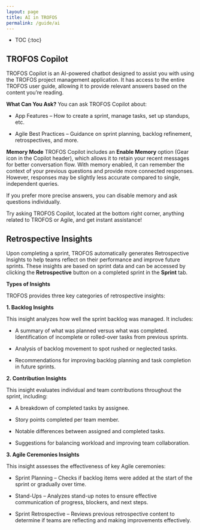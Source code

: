 ```yaml
---
layout: page
title: AI in TROFOS
permalink: /guide/ai
---
```


* TOC
{:toc}

## TROFOS Copilot

TROFOS Copilot is an AI-powered chatbot designed to assist you with using the TROFOS project management application. It has access to the entire TROFOS user guide, allowing it to provide relevant answers based on the content you’re reading.

**What Can You Ask?**
You can ask TROFOS Copilot about:

* App Features – How to create a sprint, manage tasks, set up standups, etc.

* Agile Best Practices – Guidance on sprint planning, backlog refinement, retrospectives, and more.

**Memory Mode**
TROFOS Copilot includes an **Enable Memory** option (Gear icon in the Copilot header), which allows it to retain your recent messages for better conversation flow. With memory enabled, it can remember the context of your previous questions and provide more connected responses. However, responses may be slightly less accurate compared to single, independent queries.

If you prefer more precise answers, you can disable memory and ask questions individually.

Try asking TROFOS Copilot, located at the bottom right corner, anything related to TROFOS or Agile, and get instant assistance!

## Retrospective Insights

Upon completing a sprint, TROFOS automatically generates Retrospective Insights to help teams reflect on their performance and improve future sprints. These insights are based on sprint data and can be accessed by clicking the **Retrospective** button on a completed sprint in the **Sprint** tab.

**Types of Insights**

TROFOS provides three key categories of retrospective insights:

**1. Backlog Insights**

This insight analyzes how well the sprint backlog was managed. It includes:

* A summary of what was planned versus what was completed.
Identification of incomplete or rolled-over tasks from previous sprints.

* Analysis of backlog movement to spot rushed or neglected tasks.

* Recommendations for improving backlog planning and task completion in future sprints.

**2. Contribution Insights**

This insight evaluates individual and team contributions throughout the sprint, including:

* A breakdown of completed tasks by assignee.

* Story points completed per team member.

* Notable differences between assigned and completed tasks.

* Suggestions for balancing workload and improving team collaboration.

**3. Agile Ceremonies Insights**

This insight assesses the effectiveness of key Agile ceremonies:

* Sprint Planning – Checks if backlog items were added at the start of the sprint or gradually over time.

* Stand-Ups – Analyzes stand-up notes to ensure effective communication of progress, blockers, and next steps.

* Sprint Retrospective – Reviews previous retrospective content to determine if teams are reflecting and making improvements effectively.
